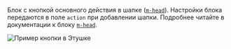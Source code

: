 Блок с кнопкой основного действия в шапке ([`m-head`](../m-head)). Настройки блока передаются в поле `action` при добавлении шапки. Подробнее читайте в документации к блоку [`m-head`](../m-head).

![Пример кнопки в Этушке](https://jing.yandex-team.ru/files/migelle/m-head-action.png)